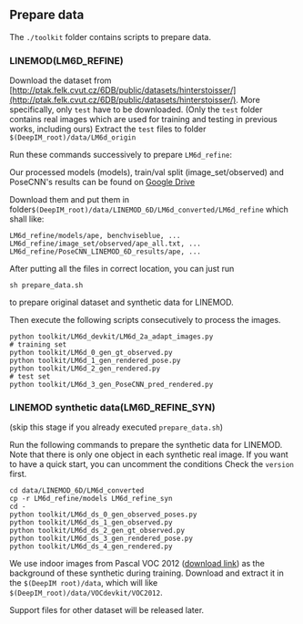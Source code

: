 ## Prepare data
The `./toolkit` folder contains scripts to prepare data.
### LINEMOD(LM6D_REFINE)
Download the dataset from [http://ptak.felk.cvut.cz/6DB/public/datasets/hinterstoisser/](http://ptak.felk.cvut.cz/6DB/public/datasets/hinterstoisser/).
More specifically, only `test` have to be downloaded.
(Only the `test` folder contains real images which are used for training and testing in previous works, including ours)
Extract the `test` files to folder `$(DeepIM_root)/data/LM6d_origin`

Run these commands successively to prepare `LM6d_refine`:

Our processed models (models), train/val split (image_set/observed) and PoseCNN's results can be found on [Google Drive](https://drive.google.com/drive/folders/1dxbEn9NOhlWjiEop3QPjT2wi-FB-N1if?usp=sharing)

Download them and put them in folder`$(DeepIM_root)/data/LINEMOD_6D/LM6d_converted/LM6d_refine`
which shall like:
```
LM6d_refine/models/ape, benchviseblue, ...
LM6d_refine/image_set/observed/ape_all.txt, ...
LM6d_refine/PoseCNN_LINEMOD_6D_results/ape, ...
```
After putting all the files in correct location, you can just run
```buildoutcfg
sh prepare_data.sh
```
to prepare original dataset and synthetic data for LINEMOD.

Then execute the following scripts consecutively to process the images. 
```
python toolkit/LM6d_devkit/LM6d_2a_adapt_images.py
# training set
python toolkit/LM6d_0_gen_gt_observed.py
python toolkit/LM6d_1_gen_rendered_pose.py
python toolkit/LM6d_2_gen_rendered.py
# test set
python toolkit/LM6d_3_gen_PoseCNN_pred_rendered.py
```

### LINEMOD synthetic data(LM6D_REFINE_SYN)
(skip this stage if you already executed `prepare_data.sh`)

Run the following commands to prepare the synthetic data for LINEMOD. Note that there is only one object in each synthetic real image.
If you want to have a quick start, you can uncomment the conditions
Check the `version` first.
```
cd data/LINEMOD_6D/LM6d_converted
cp -r LM6d_refine/models LM6d_refine_syn
cd -
python toolkit/LM6d_ds_0_gen_observed_poses.py
python toolkit/LM6d_ds_1_gen_observed.py
python toolkit/LM6d_ds_2_gen_gt_observed.py
python toolkit/LM6d_ds_3_gen_rendered_pose.py
python toolkit/LM6d_ds_4_gen_rendered.py
```

We use indoor images from Pascal VOC 2012 ([download link](http://host.robots.ox.ac.uk/pascal/VOC/voc2012/VOCtrainval_11-May-2012.tar)) as the background of these synthetic during training.
Download and extract it in the `$(DeepIM root)/data`, which will like `$(DeepIM_root)/data/VOCdevkit/VOC2012`.

Support files for other dataset will be released later.
